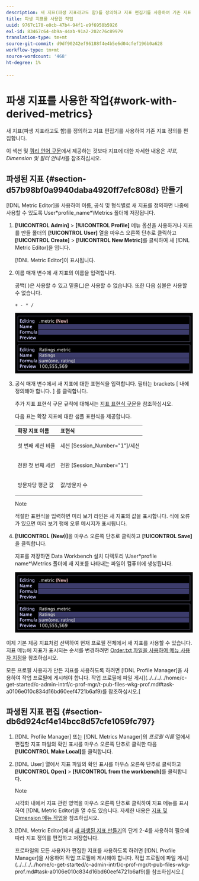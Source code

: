```yaml
---
description: 새 지표(파생 지표라고도 함)를 정의하고 지표 편집기를 사용하여 기존 지표 정의를 편집합니다.
title: 파생 지표를 사용한 작업
uuid: 9767c170-e0cb-47b4-94f1-e9f6950b5926
exl-id: 83467c64-4b9a-44ab-91a2-202c76c89979
translation-type: tm+mt
source-git-commit: d9df90242ef96188f4e4b5e6d04cfef196b0a628
workflow-type: tm+mt
source-wordcount: '468'
ht-degree: 1%

---
```


# 파생 지표를 사용한 작업{#work-with-derived-metrics}

새 지표(파생 지표라고도 함)를 정의하고 지표 편집기를 사용하여 기존 지표 정의를 편집합니다.

이 섹션 및 [쿼리 언어 구문](../../../../home/c-get-started/c-qry-lang-syntx/c-qry-lang-syntx.md#concept-15d1d3f5164a47d49468c5acb7299d9f)에서 제공하는 것보다 지표에 대한 자세한 내용은 *지표, Dimension 및 필터 안내서*&#x200B;를 참조하십시오.

## 파생된 지표 {#section-d57b98bf0a9940daba4920ff7efc808d} 만들기

[!DNL Metric Editor]을 사용하여 이름, 공식 및 형식별로 새 지표를 정의하면 나중에 사용할 수 있도록 User\*profile_name*\Metrics 폴더에 저장됩니다.

1. **[!UICONTROL Admin]** > **[!UICONTROL Profile]** 메뉴 옵션을 사용하거나 지표를 만들 폴더의 **[!UICONTROL User]** 열을 마우스 오른쪽 단추로 클릭하고 **[!UICONTROL Create]** > **[!UICONTROL New Metric]**&#x200B;를 클릭하여 새 [!DNL Metric Editor]을 엽니다.

   [!DNL Metric Editor]이 표시됩니다.

1. 이름 매개 변수에 새 지표의 이름을 입력합니다.

   공백( )은 사용할 수 있고 밑줄(_)은 사용할 수 없습니다. 또한 다음 심볼은 사용할 수 없습니다.

   `+ - * /`

   ![](assets/vis_MetricEditor_NewAndEditing.png)

1. 공식 매개 변수에서 새 지표에 대한 표현식을 입력합니다. 필터는 brackets [ 내에 정의해야 합니다. ] 를 클릭합니다.

   추가 지표 표현식 구문 규칙에 대해서는 [지표 표현식 구문](../../../../home/c-get-started/c-qry-lang-syntx/c-syntx-mtrc-exp.md#concept-bbf440a0307549e088df491b51b51d66)을 참조하십시오.

   다음 표는 확장 지표에 대한 샘플 표현식을 제공합니다.

   <table id="table_ED77997FC08F492490DCAC3C4153781C"> 
   <thead> 
   <tr> 
      <th colname="col1" class="entry"> 확장 지표 이름 </th> 
      <th colname="col2" class="entry"> 표현식 </th> 
   </tr>
   </thead>
   <tbody> 
   <tr> 
      <td colname="col1"> <p>첫 번째 세션 비율 </p> </td> 
      <td colname="col2"> <p><span class="filepath"> 세션 [Session_Number="1"]/세션</span> </p> </td> 
   </tr> 
   <tr> 
      <td colname="col1"> <p>전환 첫 번째 세션 </p> </td> 
      <td colname="col2"> <p><span class="filepath"> 전환 [Session_Number="1"]</span> </p> </td> 
   </tr> 
   <tr> 
      <td colname="col1"> <p>방문자당 평균 값 </p> </td> 
      <td colname="col2"> <p><span class="filepath"> 값/방문자 수</span> </p> </td> 
   </tr> 
   </tbody> 
   </table>

   >[!NOTE]
   >
   >적절한 표현식을 입력하면 미리 보기 라인은 새 지표의 값을 표시합니다. 식에 오류가 있으면 미리 보기 행에 오류 메시지가 표시됩니다.

1. **[!UICONTROL (New)]**&#x200B;을 마우스 오른쪽 단추로 클릭하고 **[!UICONTROL Save]**&#x200B;을 클릭합니다.

   지표를 저장하면 Data Workbench 설치 디렉토리 \User\*profile name*\Metrics 폴더에 새 지표를 나타내는 파일이 컴퓨터에 생성됩니다.

   ![](assets/vis_MetricEditor_NewAndEditing.png)

이제 기본 제공 지표처럼 선택하여 현재 프로필 전체에서 새 지표를 사용할 수 있습니다. 지표 메뉴에 지표가 표시되는 순서를 변경하려면 [Order.txt 파일을 사용하여 메뉴 사용자 지정](../../../../home/c-get-started/c-intf-anlys-ftrs/c-ctm-menus/t-cstm-menus-ordr-files.md#task-a391800a8dd444deb3e1516d5189f999)을 참조하십시오.

모든 프로필 사용자가 만든 지표를 사용하도록 하려면 [!DNL Profile Manager]을 사용하여 작업 프로필에 게시해야 합니다. 작업 프로필에 파일 게시](../../../../home/c-get-started/c-admin-intrf/c-prof-mgr/t-pub-files-wkg-prof.md#task-a0106e010c834d16bd60eef4721b6af9)를 참조하십시오.[

## 파생된 지표 편집 {#section-db6d924cf4e14bcc8d57cfe1059fc797}

1. [!DNL Profile Manager] 또는 [!DNL Metrics Manager]의 *프로필 이름* 열에서 편집할 지표 파일의 확인 표시를 마우스 오른쪽 단추로 클릭한 다음 **[!UICONTROL Make Local]**&#x200B;를 클릭합니다.
1. [!DNL User] 열에서 지표 파일의 확인 표시를 마우스 오른쪽 단추로 클릭하고 **[!UICONTROL Open]** > **[!UICONTROL from the workbench]**&#x200B;를 클릭합니다.

   >[!NOTE]
   >
   >시각화 내에서 지표 관련 영역을 마우스 오른쪽 단추로 클릭하여 지표 메뉴를 표시하여 [!DNL Metric Editor]을 열 수도 있습니다. 자세한 내용은 [지표 및 Dimension 메뉴 작업](../../../../home/c-get-started/c-vis/c-met-dim-menus.md#concept-50f07ae47c3e4f94ad7d3d7f8293ccac)을 참조하십시오.

1. [!DNL Metric Editor]에서 [새 파생된 지표 만들기](../../../../home/c-get-started/c-admin-intrf/c-prof-mgr/c-drvd-mtrcs.md#section-d57b98bf0a9940daba4920ff7efc808d)의 단계 2-4를 사용하여 필요에 따라 지표 정의를 편집하고 저장합니다.

   프로파일의 모든 사용자가 편집한 지표를 사용하도록 하려면 [!DNL Profile Manager]을 사용하여 작업 프로필에 게시해야 합니다. 작업 프로필에 파일 게시](../../../../home/c-get-started/c-admin-intrf/c-prof-mgr/t-pub-files-wkg-prof.md#task-a0106e010c834d16bd60eef4721b6af9)를 참조하십시오.[
